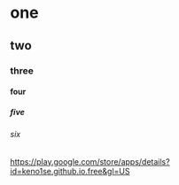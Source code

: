 
# one
## two
### three
#### four
##### five
###### six

https://play.google.com/store/apps/details?id=keno1se.github.io.free&gl=US
